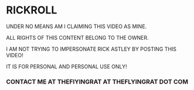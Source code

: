 # RICKROLL

UNDER NO MEANS AM I CLAIMING THIS VIDEO AS MINE.

ALL RIGHTS OF THIS CONTENT BELONG TO THE OWNER.

I AM NOT TRYING TO IMPERSONATE RICK ASTLEY BY POSTING THIS VIDEO!

IT IS FOR PERSONAL AND PERSONAL USE ONLY!


### CONTACT ME AT THEFlYINGRAT AT THEFLYINGRAT DOT COM
